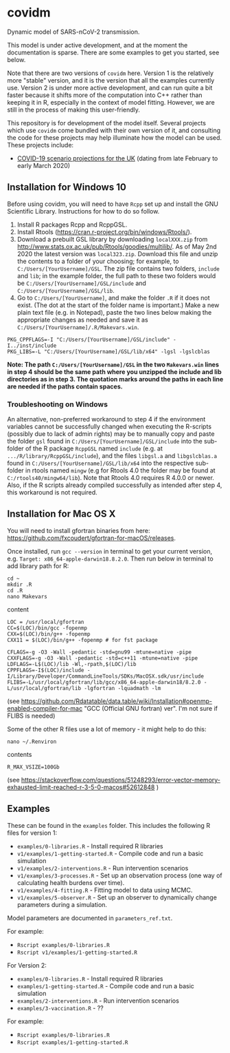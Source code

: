 # covidm
Dynamic model of SARS-nCoV-2 transmission.

This model is under active development, and at the moment the documentation is sparse. There are some examples to get you started, see below.

Note that there are two versions of `covidm` here. Version 1 is the relatively more "stable" version, and it is the version that all the examples currently use. Version 2 is under more active development, and can run quite a bit faster because it shifts more of the computation into C++ rather than keeping it in R, especially in the context of model fitting. However, we are still in the process of making this user-friendly.

This repository is for development of the model itself. Several projects which use `covidm` come bundled with their own version of it, and consulting the code for these projects may help illuminate how the model can be used. These projects include:
* [COVID-19 scenario projections for the UK](https://github.com/cmmid/covid-uk) (dating from late February to early March 2020)

## Installation for Windows 10

Before using covidm, you will need to have `Rcpp` set up and install the GNU Scientific Library. Instructions for how to do so follow.

1. Install R packages Rcpp and RcppGSL.
2. Install Rtools (https://cran.r-project.org/bin/windows/Rtools/).
3. Download a prebuilt GSL library by downloading `localXXX.zip` from http://www.stats.ox.ac.uk/pub/Rtools/goodies/multilib/. As of May 2nd 2020 the latest version was `local323.zip`. Download this file and unzip the contents to a folder of your choosing; for example, to `C:/Users/[YourUsername]/GSL`. The zip file contains two folders, `include` and `lib`; in the example folder, the full path to these two folders would be `C:/Users/[YourUsername]/GSL/include` and `C:/Users/[YourUsername]/GSL/lib`.
4. Go to `C:/Users/[YourUsername]`, and make the folder `.R` if it does not exist. (The dot at the start of the folder name is important.) Make a new plain text file (e.g. in Notepad), paste the two lines below making the appropriate changes as needed and save it as `C:/Users/[YourUsername]/.R/Makevars.win`.
```
PKG_CPPFLAGS=-I "C:/Users/[YourUsername]/GSL/include" -I../inst/include
PKG_LIBS=-L "C:/Users/[YourUsername]/GSL/lib/x64" -lgsl -lgslcblas
```
**Note: The path `C:/Users/[YourUsername]/GSL` in the two `Makevars.win` lines in step 4 should be the same path where you unzipped the include and lib directories as in step 3. The quotation marks around the paths in each line are needed if the paths contain spaces.**

### Troubleshooting on Windows
An alternative, non-preferred workaround to step 4 if the environment variables cannot be successfully changed when executing the R-scripts (possibly due to lack of admin rights) may be to manually copy and paste the folder `gsl` found in `C:/Users/[YourUsername]/GSL/include` into the sub-folder of the R package `RcppGSL` named `include` (e.g. at `.../R/library/RcppGSL/include`), and the files `libgsl.a` and `libgslcblas.a` found in `C:/Users/[YourUsername]/GSL/lib/x64` into the respective sub-folder in rtools named `mingw` (e.g for Rtools 4.0 the folder may be found at `C:/rtools40/mingw64/lib`). Note that Rtools 4.0 requires R 4.0.0 or newer. Also, if the R scripts already compiled successfully as intended after step 4, this workaround is not required.

## Installation for Mac OS X

You will need to install gfortran binaries from here: https://github.com/fxcoudert/gfortran-for-macOS/releases. 

Once installed, run `gcc --version` in terminal to get your current version, e.g. `Target: x86_64-apple-darwin18.8.2.0`. Then run below in terminal to add library path for R:

```
cd ~
mkdir .R
cd .R
nano Makevars
```
content

```
LOC = /usr/local/gfortran
CC=$(LOC)/bin/gcc -fopenmp
CXX=$(LOC)/bin/g++ -fopenmp
CXX11 = $(LOC)/bin/g++ -fopenmp # for fst package

CFLAGS=-g -O3 -Wall -pedantic -std=gnu99 -mtune=native -pipe
CXXFLAGS=-g -O3 -Wall -pedantic -std=c++11 -mtune=native -pipe
LDFLAGS=-L$(LOC)/lib -Wl,-rpath,$(LOC)/lib
CPPFLAGS=-I$(LOC)/include -I/Library/Developer/CommandLineTools/SDKs/MacOSX.sdk/usr/include
FLIBS=-L/usr/local/gfortran/lib/gcc/x86_64-apple-darwin18/8.2.0 -L/usr/local/gfortran/lib -lgfortran -lquadmath -lm
```
(see https://github.com/Rdatatable/data.table/wiki/Installation#openmp-enabled-compiler-for-mac "GCC (Official GNU fortran) ver". I'm not sure if FLIBS is needed) 

Some of the other R files use a lot of memory - it might help to do this:

```
nano ~/.Renviron 
```
contents
```
R_MAX_VSIZE=100Gb
```
(see https://stackoverflow.com/questions/51248293/error-vector-memory-exhausted-limit-reached-r-3-5-0-macos#52612848 )

## Examples

These can be found in the `examples` folder. This includes the following R files for version 1:

* `examples/0-libraries.R` - Install required R libraries
* `v1/examples/1-getting-started.R` - Compile code and run a basic simulation
* `v1/examples/2-interventions.R` - Run intervention scenarios
* `v1/examples/3-processes.R` - Set up an observation process (one way of calculating health burdens over time). 
* `v1/examples/4-fitting.R` - Fitting model to data using MCMC. 
* `v1/examples/5-observer.R` - Set up an observer to dynamically change parameters during a simulation. 

Model parameters are documented in `parameters_ref.txt`.


For example:

* `Rscript examples/0-libraries.R`
* `Rscript v1/examples/1-getting-started.R`


For Version 2:

* `examples/0-libraries.R` - Install required R libraries
* `examples/1-getting-started.R` - Compile code and run a basic simulation
* `examples/2-interventions.R` - Run intervention scenarios
* `examples/3-vaccination.R` - ??

For example:

* `Rscript examples/0-libraries.R`
* `Rscript examples/1-getting-started.R`
